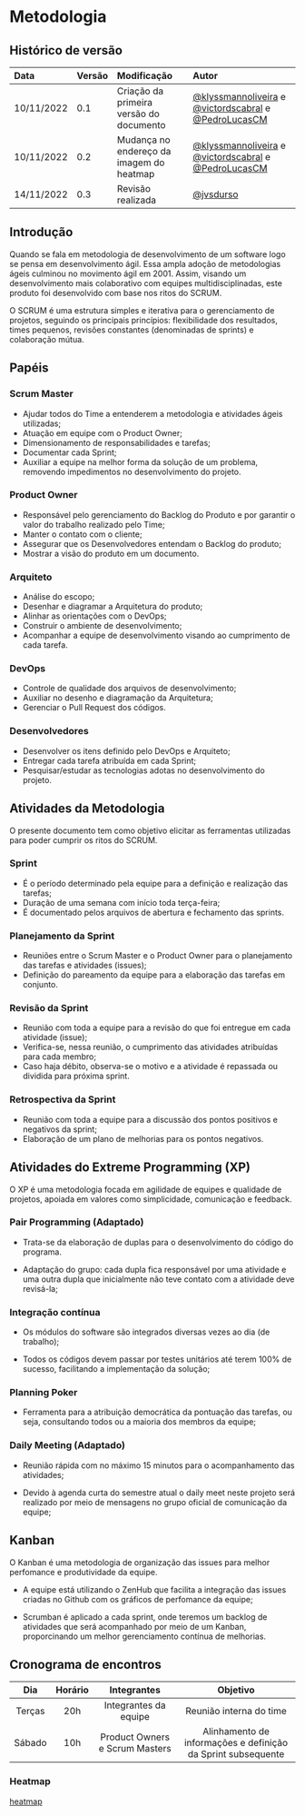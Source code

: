 # Metodologia

## Histórico de versão

| Data       | Versão | Modificação                              | Autor                                                                                                                                                                |
| :--------- | :----- | :--------------------------------------- | :------------------------------------------------------------------------------------------------------------------------------------------------------------------- |
| 10/11/2022 | 0.1    | Criação da primeira versão do documento  | [@klyssmannoliveira](https://github.com/klyssmannoliveira) e [@victordscabral](https://github.com/victordscabral) e [@PedroLucasCM](https://github.com/PedroLucasCM) |
| 10/11/2022 | 0.2    | Mudança no endereço da imagem do heatmap | [@klyssmannoliveira](https://github.com/klyssmannoliveira) e [@victordscabral](https://github.com/victordscabral) e [@PedroLucasCM](https://github.com/PedroLucasCM) |
| 14/11/2022 | 0.3    | Revisão realizada | [@jvsdurso](https://github.com/jvsdurso) |

## Introdução

Quando se fala em metodologia de desenvolvimento de um software logo se pensa em desenvolvimento ágil. Essa ampla adoção de metodologias ágeis culminou no movimento ágil em 2001. Assim, visando um desenvolvimento mais colaborativo com equipes multidisciplinadas, este produto foi desenvolvido com base nos ritos do SCRUM.

O SCRUM é uma estrutura simples e iterativa para o gerenciamento de projetos, seguindo os principais princípios: flexibilidade dos resultados, times pequenos, revisões constantes (denominadas de sprints) e colaboração mútua.

## Papéis

### Scrum Master

- Ajudar todos do Time a entenderem a metodologia e atividades ágeis utilizadas;
- Atuação em equipe com o Product Owner;
- Dimensionamento de responsabilidades e tarefas;
- Documentar cada Sprint;
- Auxiliar a equipe na melhor forma da solução de um problema, removendo impedimentos no desenvolvimento do projeto.

### Product Owner

- Responsável pelo gerenciamento do Backlog do Produto e por garantir o valor do trabalho realizado pelo Time;
- Manter o contato com o cliente;
- Assegurar que os Desenvolvedores entendam o Backlog do produto;
- Mostrar a visão do produto em um documento.

### Arquiteto

- Análise do escopo;
- Desenhar e diagramar a Arquitetura do produto;
- Alinhar as orientações com o DevOps;
- Construir o ambiente de desenvolvimento;
- Acompanhar a equipe de desenvolvimento visando ao cumprimento de cada tarefa.

### DevOps

- Controle de qualidade dos arquivos de desenvolvimento;
- Auxiliar no desenho e diagramação da Arquitetura;
- Gerenciar o Pull Request dos códigos.

### Desenvolvedores

- Desenvolver os itens definido pelo DevOps e Arquiteto;
- Entregar cada tarefa atribuída em cada Sprint;
- Pesquisar/estudar as tecnologias adotas no desenvolvimento do projeto.

## Atividades da Metodologia

O presente documento tem como objetivo elicitar as ferramentas utilizadas para poder cumprir os ritos do SCRUM.

### Sprint

- É o período determinado pela equipe para a definição e realização das tarefas;
- Duração de uma semana com início toda terça-feira;
- É documentado pelos arquivos de abertura e fechamento das sprints.

### Planejamento da Sprint

- Reuniões entre o Scrum Master e o Product Owner para o planejamento das tarefas e atividades (issues);
- Definição do pareamento da equipe para a elaboração das tarefas em conjunto.

### Revisão da Sprint

- Reunião com toda a equipe para a revisão do que foi entregue em cada atividade (issue);
- Verifica-se, nessa reunião, o cumprimento das atividades atribuídas para cada membro;
- Caso haja débito, observa-se o motivo e a atividade é repassada ou dividida para próxima sprint.

### Retrospectiva da Sprint

- Reunião com toda a equipe para a discussão dos pontos positivos e negativos da sprint;
- Elaboração de um plano de melhorias para os pontos negativos.

## Atividades do Extreme Programming (XP)

O XP é uma metodologia focada em agilidade de equipes e qualidade de projetos, apoiada em valores como simplicidade, comunicação e feedback.

### Pair Programming (Adaptado)

- Trata-se da elaboração de duplas para o desenvolvimento do código do programa.

- Adaptação do grupo: cada dupla fica responsável por uma atividade e uma outra dupla que inicialmente não teve contato com a atividade deve revisá-la;

### Integração contínua

- Os módulos do software são integrados diversas vezes ao dia (de trabalho);

- Todos os códigos devem passar por testes unitários até terem 100% de sucesso, facilitando a implementação da solução;

### Planning Poker

- Ferramenta para a atribuição democrática da pontuação das tarefas, ou seja, consultando todos ou a maioria dos membros da equipe;

### Daily Meeting (Adaptado)

- Reunião rápida com no máximo 15 minutos para o acompanhamento das atividades;

- Devido à agenda curta do semestre atual o daily meet neste projeto será realizado por meio de mensagens no grupo oficial de comunicação da equipe;

## Kanban

O Kanban é uma metodologia de organização das issues para melhor perfomance e produtividade da equipe.

- A equipe está utilizando o ZenHub que facilita a integração das issues criadas no Github com os gráficos de perfomance da equipe;

- Scrumban é aplicado a cada sprint, onde teremos um backlog de atividades que será acompanhado por meio de um Kanban, proporcinando um melhor gerenciamento contínua de melhorias.

## Cronograma de encontros

|  Dia   | Horário |          Integrantes           |                           Objetivo                           |
| :----: | :-----: | :----------------------------: | :----------------------------------------------------------: |
| Terças |   20h   |     Integrantes da equipe      |                   Reunião interna do time                    |
| Sábado |   10h   | Product Owners e Scrum Masters | Alinhamento de informações e definição da Sprint subsequente |

### Heatmap

[heatmap](docs/assets/heatmap_team)
